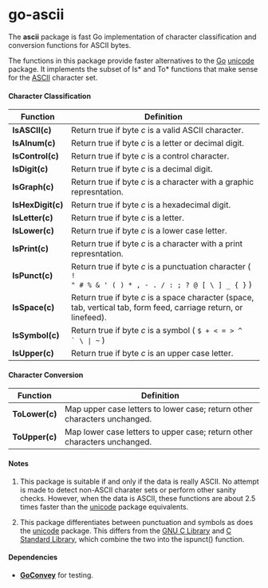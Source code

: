 # go-ascii
The **ascii** package is fast Go implementation of character classification and conversion functions for ASCII bytes.

The functions in this package provide faster alternatives to the [Go](https://golang.org) [unicode](https://golang.org/pkg/unicode/) package.  It implements the subset of Is* and To* functions that make sense for the [ASCII](https://en.wikipedia.org/wiki/ASCII) character set.

#### Character Classification

Function | Definition
-------- | ----------
**IsASCII(c)**    | Return true if byte *c* is a valid ASCII character.
**IsAlnum(c)**    | Return true if byte *c* is a letter or decimal digit.
**IsControl(c)**  | Return true if byte *c* is a control character.
**IsDigit(c)**    | Return true if byte *c* is a decimal digit.
**IsGraph(c)**    | Return true if byte *c* is a character with a graphic represntation.
**IsHexDigit(c)** | Return true if byte *c* is a hexadecimal digit.
**IsLetter(c)**   | Return true if byte *c* is a letter.
**IsLower(c)**    | Return true if byte *c* is a lower case letter.
**IsPrint(c)**    | Return true if byte *c* is a character with a print represntation.
**IsPunct(c)**    | Return true if byte *c* is a punctuation character ( <code>! " # % & ' ( ) * , - . / : ; ? @ [ \\ ] _ { }</code> )
**IsSpace(c)**    | Return true if byte *c* is a space character (space, tab, vertical tab, form feed, carriage return, or linefeed).
**IsSymbol(c)**   | Return true if byte *c* is a symbol ( <code>$ + < = > ^ ` \ &#124; ~</code> )
**IsUpper(c)**    | Return true if byte *c* is an upper case letter.

#### Character Conversion

Function | Definition
-------- | ----------
**ToLower(c)** | Map upper case letters to lower case; return other characters unchanged.
**ToUpper(c)** | Map lower case letters to upper case; return other characters unchanged.

#### Notes

1. This package is suitable if and only if the data is really ASCII.  No attempt is made to detect non-ASCII charater sets or perform other sanity checks.  However, when the data is ASCII, these functions are about 2.5 times faster than the [unicode](https://golang.org/pkg/unicode/) package equivalents.

2. This package differentiates between punctuation and symbols as does the [unicode](https://golang.org/pkg/unicode/) package.  This differs from the [GNU C Library](http://www.gnu.org/software/libc/manual/html_node/Classification-of-Characters.html) and [C Standard Library](http://en.cppreference.com/w/c/string/byte/ispunct), which combine the two into the ispunct() function.

#### Dependencies

- **[GoConvey](https://github.com/smartystreets/goconvey)** for testing.

